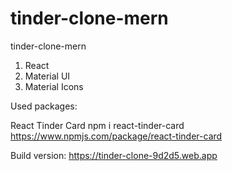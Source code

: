# tinder-clone-mern
tinder-clone-mern

1) React
2) Material UI
3) Material Icons




Used packages:

React Tinder Card
npm i react-tinder-card
https://www.npmjs.com/package/react-tinder-card

Build version:
 https://tinder-clone-9d2d5.web.app
